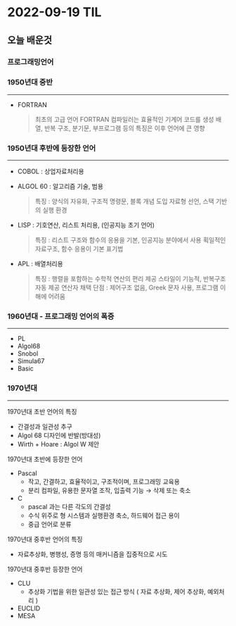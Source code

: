 # 2022-09-19 TIL

## 오늘 배운것

### 프로그래밍언어

### 1950년대 중반

---

- FORTRAN
    
    > 최초의 고급 언어
    FORTRAN 컴파일러는 효율적인 기계어 코드를 생성 
    배열, 반복 구조, 분기문, 부프로그램 등의 특징은 이후 언어에 큰 영향
    > 

### 1950년대 후반에 등장한 언어

---

- COBOL : 상업자료처리용
- ALGOL 60 : 알고리즘 기술, 범용
    
    > 특징 : 양식의 자유화, 구조적 명령문, 블록 개념 도입
               자료형 선언, 스택 기반의 실행 환경
    > 
- LISP : 기호연산, 리스트 처리용, (인공지능 초기 언어)
    
    > 특징 : 리스트 구조와 함수의 응용을 기본, 인공지능 분야에서 사용
              획일적인 자료구조, 함수 응용이 기본 표기법
    > 
- APL : 배열처리용
    
    > 특징 : 행렬을 포함하는 수학적 연산의 편리 제공
    스타일이 기능적, 반복구조 자동 제공 연산자 채택
    단점 : 제어구조 없음, Greek 문자 사용, 프로그램 이해에 어려움
    > 

### 1960년대 - 프로그래밍 언어의 폭증

---

- PL
- Algol68
- Snobol
- Simula67
- Basic

### 1970년대

---

1970년대 초반 언어의 특징

- 간결성과 일관성 추구
- Algol 68 디자인에 반발(방대성)
- Wirth + Hoare : Algol W 제안

1970년대 초반에 등장한 언어

- Pascal
    - 작고, 간결하고, 효율적이고, 구조적이며, 프로그래밍 교육용
    - 분리 컴파일, 유용한 문자열 조작, 입출력 기능 → 삭제 또는 축소
- C
    - pascal 과는 다른 각도의 간결성
    - 수식 위주로 형 시스템과 실행환경 축소, 하드웨어 접근 용이
    - 중급 언어로 분류
    

1970년대 중후반 언어의 특징

- 자료추상화, 병행성, 증명 등의 매커니즘을 집중적으로 시도

1970년대 중후반 등장한 언어

- CLU
    - 추상화 기법을 위한 일관성 있는 접근 방식 ( 자료 추상화, 제어 추상화, 예외처리 )
- EUCLID
- MESA